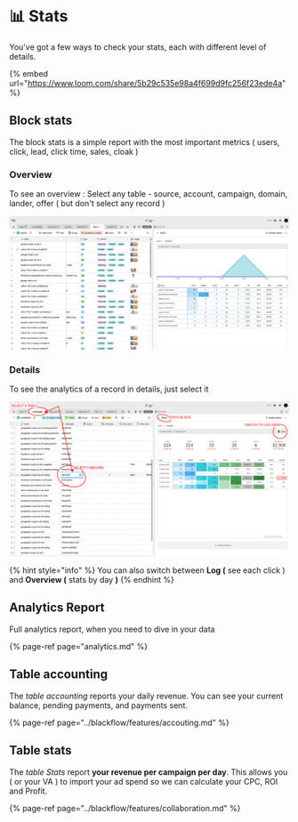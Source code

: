# 📊 Stats

You've got a few ways to check your stats, each with different level of details. 

{% embed url="https://www.loom.com/share/5b29c535e98a4f699d9fc256f23ede4a" %}

## Block stats

The block stats is a simple report with the most important metrics \( users, click, lead, click time, sales, cloak \) 

### Overview

To see an overview : Select any table - source, account, campaign, domain, lander, offer \( but don't select any record \) 

![stats overview \( no record selected \) ](../.gitbook/assets/screen-shot-2020-04-08-at-11.23.41-am.png)

### Details

To see the analytics of a record in details, just select it

![](../.gitbook/assets/screen-shot-2020-04-08-at-11.33.58-am%20%281%29.png)

{% hint style="info" %}
You can also switch between **Log \(** see each click \)  and **Overview \(** stats by day **\)** 
{% endhint %}

## Analytics Report

Full analytics report, when you need to dive in your data

{% page-ref page="analytics.md" %}

## Table accounting

The _table accounting_ reports your daily revenue. You can see your current balance, pending payments, and payments sent.

{% page-ref page="../blackflow/features/accouting.md" %}

## Table stats

The _table Stats_ report **your revenue per campaign per day**. This allows you \( or your VA \) to import your ad spend so we can calculate your CPC, ROI and Profit.

{% page-ref page="../blackflow/features/collaboration.md" %}



